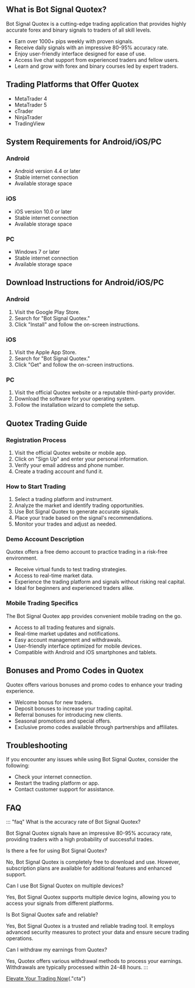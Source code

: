 ## What is Bot Signal Quotex?

Bot Signal Quotex is a cutting-edge trading application that provides
highly accurate forex and binary signals to traders of all skill levels.

-   Earn over 1000+ pips weekly with proven signals.
-   Receive daily signals with an impressive 80-95% accuracy rate.
-   Enjoy user-friendly interface designed for ease of use.
-   Access live chat support from experienced traders and fellow users.
-   Learn and grow with forex and binary courses led by expert traders.

## Trading Platforms that Offer Quotex

-   MetaTrader 4
-   MetaTrader 5
-   cTrader
-   NinjaTrader
-   TradingView

## System Requirements for Android/iOS/PC

### Android

-   Android version 4.4 or later
-   Stable internet connection
-   Available storage space

### iOS

-   iOS version 10.0 or later
-   Stable internet connection
-   Available storage space

### PC

-   Windows 7 or later
-   Stable internet connection
-   Available storage space

## Download Instructions for Android/iOS/PC

### Android

1.  Visit the Google Play Store.
2.  Search for "Bot Signal Quotex."
3.  Click "Install" and follow the on-screen instructions.

### iOS

1.  Visit the Apple App Store.
2.  Search for "Bot Signal Quotex."
3.  Click "Get" and follow the on-screen instructions.

### PC

1.  Visit the official Quotex website or a reputable third-party
    provider.
2.  Download the software for your operating system.
3.  Follow the installation wizard to complete the setup.

## Quotex Trading Guide

### Registration Process

1.  Visit the official Quotex website or mobile app.
2.  Click on "Sign Up" and enter your personal information.
3.  Verify your email address and phone number.
4.  Create a trading account and fund it.

### How to Start Trading

1.  Select a trading platform and instrument.
2.  Analyze the market and identify trading opportunities.
3.  Use Bot Signal Quotex to generate accurate signals.
4.  Place your trade based on the signal\'s recommendations.
5.  Monitor your trades and adjust as needed.

### Demo Account Description

Quotex offers a free demo account to practice trading in a risk-free
environment.

-   Receive virtual funds to test trading strategies.
-   Access to real-time market data.
-   Experience the trading platform and signals without risking real
    capital.
-   Ideal for beginners and experienced traders alike.

### Mobile Trading Specifics

The Bot Signal Quotex app provides convenient mobile trading on the go.

-   Access to all trading features and signals.
-   Real-time market updates and notifications.
-   Easy account management and withdrawals.
-   User-friendly interface optimized for mobile devices.
-   Compatible with Android and iOS smartphones and tablets.

## Bonuses and Promo Codes in Quotex

Quotex offers various bonuses and promo codes to enhance your trading
experience.

-   Welcome bonus for new traders.
-   Deposit bonuses to increase your trading capital.
-   Referral bonuses for introducing new clients.
-   Seasonal promotions and special offers.
-   Exclusive promo codes available through partnerships and affiliates.

## Troubleshooting

If you encounter any issues while using Bot Signal Quotex, consider the
following:

-   Check your internet connection.
-   Restart the trading platform or app.
-   Contact customer support for assistance.

## FAQ

::: \"faq\"
What is the accuracy rate of Bot Signal Quotex?

Bot Signal Quotex signals have an impressive 80-95% accuracy rate,
providing traders with a high probability of successful trades.

Is there a fee for using Bot Signal Quotex?

No, Bot Signal Quotex is completely free to download and use. However,
subscription plans are available for additional features and enhanced
support.

Can I use Bot Signal Quotex on multiple devices?

Yes, Bot Signal Quotex supports multiple device logins, allowing you to
access your signals from different platforms.

Is Bot Signal Quotex safe and reliable?

Yes, Bot Signal Quotex is a trusted and reliable trading tool. It
employs advanced security measures to protect your data and ensure
secure trading operations.

Can I withdraw my earnings from Quotex?

Yes, Quotex offers various withdrawal methods to process your earnings.
Withdrawals are typically processed within 24-48 hours.
:::

[Elevate Your Trading
Now](\%22https://traff.sbs/brokerqxlid\%22){."cta"}

